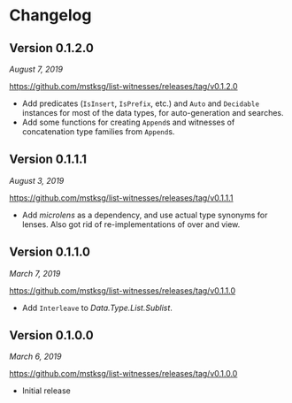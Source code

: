 Changelog
=========

Version 0.1.2.0
---------------

*August 7, 2019*

<https://github.com/mstksg/list-witnesses/releases/tag/v0.1.2.0>

*   Add predicates (`IsInsert`, `IsPrefix`, etc.) and `Auto` and `Decidable`
    instances for most of the data types, for auto-generation and searches.
*   Add some functions for creating `Append`s and witnesses of concatenation
    type families from `Append`s.

Version 0.1.1.1
---------------

*August 3, 2019*

<https://github.com/mstksg/list-witnesses/releases/tag/v0.1.1.1>

*   Add *microlens* as a dependency, and use actual type synonyms for lenses.
    Also got rid of re-implementations of over and view.

Version 0.1.1.0
---------------

*March 7, 2019*

<https://github.com/mstksg/list-witnesses/releases/tag/v0.1.1.0>

*   Add `Interleave` to *Data.Type.List.Sublist*.

Version 0.1.0.0
---------------

*March 6, 2019*

<https://github.com/mstksg/list-witnesses/releases/tag/v0.1.0.0>

*   Initial release

